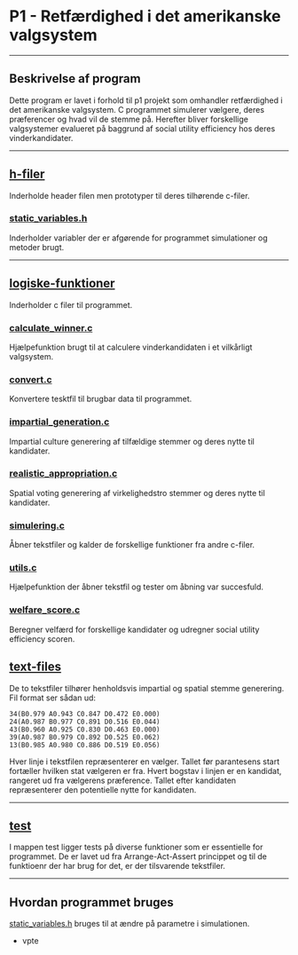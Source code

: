 # P1 - Retfærdighed i det amerikanske valgsystem
*****

## Beskrivelse af program
Dette program er lavet i forhold til p1 projekt som omhandler retfærdighed i det
amerikanske valgsystem. C programmet simulerer vælgere, deres præferencer og hvad vil de stemme på. 
Herefter bliver forskellige valgsystemer evalueret på baggrund af social utility efficiency hos deres vinderkandidater.
*****


## [h-filer](src/h-filer)

Inderholde header filen men prototyper til deres tilhørende c-filer.


### [static_variables.h](src/h-filer/static_variables.h)

Inderholder variabler der er afgørende for programmet simulationer og metoder brugt.

*****
## [logiske-funktioner](src/logiske-funktioner)

Inderholder c filer til programmet.

### [calculate_winner.c](src/logiske-funktioner/calculate_winner.c)

Hjælpefunktion brugt til at calculere vinderkandidaten i et vilkårligt valgsystem.


### [convert.c](src/logiske-funktioner/convert.c)

Konvertere tesktfil til brugbar data til programmet.


### [impartial_generation.c](src/logiske-funktioner/impartial_generation.c)

Impartial culture generering af tilfældige stemmer og deres nytte til kandidater.


### [realistic_appropriation.c](src/logiske-funktioner/realistic_appropriation.c)

Spatial voting generering af virkelighedstro stemmer og deres nytte til kandidater.


### [simulering.c](src/logiske-funktioner/simulering.c)

Åbner tekstfiler og kalder de forskellige funktioner fra andre c-filer.

### [utils.c](src/logiske-funktioner/utils.c)
Hjælpefunktion der åbner tekstfil og tester om åbning var succesfuld.

### [welfare_score.c](src/logiske-funktioner/welfare_score.c)
Beregner velfærd for forskellige kandidater og udregner social utility efficiency scoren.

## [text-files](text-files)
De to tekstfiler tilhører henholdsvis impartial og spatial stemme generering. Fil format ser 
sådan ud:
``````
34(B0.979 A0.943 C0.847 D0.472 E0.000)
24(A0.987 B0.977 C0.891 D0.516 E0.044)
43(B0.960 A0.925 C0.830 D0.463 E0.000)
39(A0.987 B0.979 C0.892 D0.525 E0.062)
13(B0.985 A0.980 C0.886 D0.519 E0.056)
``````
Hver linje i tekstfilen repræsenterer en vælger. Tallet før parantesens start fortæller hvilken
stat vælgeren er fra. Hvert bogstav i linjen er en kandidat, rangeret ud fra vælgerens præference.
Tallet efter kandidaten repræsenterer den potentielle nytte for kandidaten.



*****
## [test](test)
I mappen test ligger tests på diverse funktioner som er essentielle for programmet. De
er lavet ud fra Arrange-Act-Assert princippet og til de funktioenr der har brug for det, er der
tilsvarende tekstfiler.
*****

## Hvordan programmet bruges
[static_variables.h](src/h-filer/static_variables.h) bruges til at ændre på parametre i simulationen.

- vpte
